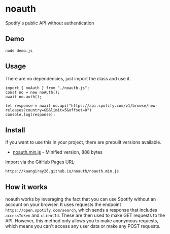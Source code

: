 # noauth
Spotify's public API without authentication

## Demo
```
node demo.js
```

## Usage
There are no dependencies, just import the class and use it.
```
import { noAuth } from "./noauth.js";
const no = new noAuth();
await no.auth();

let response = await no.api("https://api.spotify.com/v1/browse/new-releases?country=GB&limit=5&offset=0")
console.log(response);
```

## Install
If you want to use this in your project, there are prebuilt versions available.
* [noauth.min.js](noauth.min.js) - Minified version, 888 bytes

Import via the GitHub Pages URL:

```
https://kaangiray26.github.io/noauth/noauth.min.js
```

## How it works
noauth works by leveraging the fact that you can use Spotify without an account on your browser. It uses requests the endpoint `https://open.spotify.com/search`, which sends a response that includes `accessToken` and `clientId`. These are then used to make GET requests to the API. However, this method only allows you to make anonymous requests, which means you can't access any user data or make any POST requests.